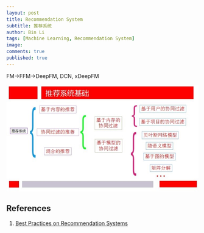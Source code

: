 ```yaml
---
layout: post
title: Recommendation System
subtitle: 推荐系统
author: Bin Li
tags: [Machine Learning, Recommendation System]
image: 
comments: true
published: true
---
```


FM->FFM->DeepFM, DCN, xDeepFM

![](/img/media/15616207830383.jpg)

## References
1. [Best Practices on Recommendation Systems](https://github.com/Microsoft/Recommenders)